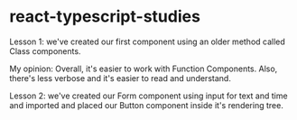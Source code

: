 # react-typescript-studies

Lesson 1: we've created our first component using an older method called Class components.

My opinion: Overall, it's easier to work with Function Components. Also, there's less verbose and it's easier to read and understand.

Lesson 2: we've created our Form component using input for text and time and imported and placed our Button component inside it's rendering tree.
